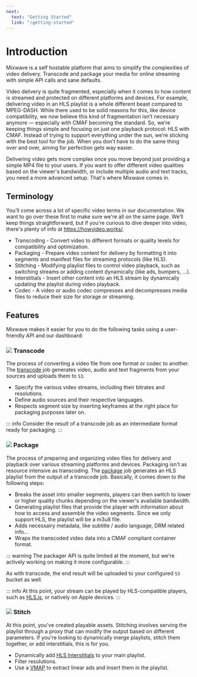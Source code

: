 ```yaml
---
next:
  text: "Getting Started"
  link: "/getting-started"
---
```


# Introduction

Mixwave is a self hostable platform that aims to simplify the complexities of video delivery. Transcode and package your media for online streaming with simple API calls and sane defaults.

Video delivery is quite fragmented, especially when it comes to how content is streamed and protected on different platforms and devices. For example, delivering video in an HLS playlist is a whole different beast compared to MPEG-DASH. While there used to be solid reasons for this, like device compatibility, we now believe this kind of fragmentation isn’t necessary anymore — especially with CMAF becoming the standard. So, we’re keeping things simple and focusing on just one playback protocol: HLS with CMAF. Instead of trying to support everything under the sun, we’re sticking with the best tool for the job. When you don’t have to do the same thing over and over, aiming for perfection gets way easier.

Delivering video gets more complex once you move beyond just providing a simple MP4 file to your users. If you want to offer different video qualities based on the viewer's bandwidth, or include multiple audio and text tracks, you need a more advanced setup. That's where Mixwave comes in.

## Terminology

You’ll come across a lot of specific video terms in our documentation. We want to go over these first to make sure we're all on the same page. We’ll keep things straightforward, but if you’re curious to dive deeper into video, there's plenty of info at https://howvideo.works/.

- Transcoding - Convert video to different formats or quality levels for compatibility and optimization.
- Packaging - Prepare video content for delivery by formatting it into segments and manifest files for streaming protocols (like HLS).
- Stitching - Modifying playlist files to control video playback, such as switching streams or adding content dynamically (like ads, bumpers, ...).
- Interstitials - Insert other content into an HLS stream by dynamically updating the playlist during video playback.
- Codec - A video or audio codec compresses and decompresses media files to reduce their size for storage or streaming.

## Features

Mixwave makes it easier for you to do the following tasks using a user-friendly API and our dashboard:

### <img src="/transcode.svg" class="title-image" /> Transcode

The process of converting a video file from one format or codec to another. The [transcode](/features/transcode) job generates video, audio and text fragments from your sources and uploads them to `S3`.

- Specify the various video streams, including their bitrates and resolutions.
- Define audio sources and their respective languages.
- Respects segment size by inserting keyframes at the right place for packaging purposes later on.

::: info
Consider the result of a transcode job as an intermediate format ready for packaging.
:::

### <img src="/package.svg" class="title-image" /> Package

The process of preparing and organizing video files for delivery and playback over various streaming platforms and devices. Packaging isn't as resource intensive as transcoding. The [package](/features/package) job generates an HLS playlist from the output of a transcode job. Basically, it comes down to the following steps:

- Breaks the asset into smaller segments, players can then switch to lower or higher quality chunks depending on the viewer's available bandwidth.
- Generating playlist files that provide the player with information about how to access and assemble the video segments. Since we only support HLS, the playlist will be a m3u8 file.
- Adds necessairy metadata, like subtitle / audio language, DRM related info...
- Wraps the transcoded video data into a CMAF compliant container format.

::: warning
The packager API is quite limited at the moment, but we're actively working on making it more configurable.
:::

As with transcode, the end result will be uploaded to your configured `S3` bucket as well.

::: info
At this point, your stream can be played by HLS-compatible players, such as [HLS.js](https://github.com/video-dev/hls.js), or natively on Apple devices.
:::

### <img src="/stitcher.svg" class="title-image" /> Stitch

At this point, you've created playable assets. Stitching involves serving the playlist through a proxy that can modify the output based on different parameters. If you're looking to dynamically merge playlists, stitch them together, or add interstitials, this is for you.

- Dynamically add [HLS Interstitials](https://developer.apple.com/videos/play/wwdc2022/10145/) to your main playlist.
- Filter resolutions.
- Use a [VMAP](https://www.iab.com/guidelines/vmap/) to extract linear ads and insert them in the playlist.
